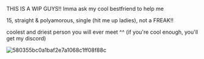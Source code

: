 THIS IS A WIP GUYS!! Imma ask my cool bestfriend to help me

15, straight & polyamorous, single (hit me up ladies), not a FREAK!!

coolest and driest person you will ever meet ^^ (if you're cool enough, you'll get my discord)


![580355bc0a1baf2e7a1068c1ff08f88c](https://github.com/user-attachments/assets/1c332137-6b99-47f8-b629-adacb3db7db5)


<!---
grungedart/grungedart is a ✨ special ✨ repository because its `README.md` (this file) appears on your GitHub profile.
You can click the Preview link to take a look at your changes.
--->
